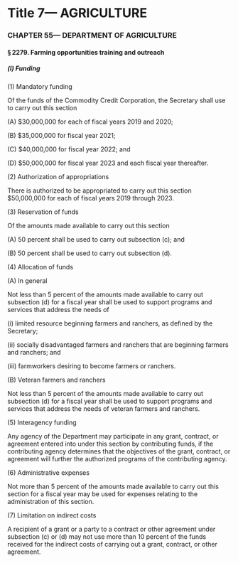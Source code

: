 
# Title 7— AGRICULTURE
### CHAPTER 55— DEPARTMENT OF AGRICULTURE
#### § 2279. Farming opportunities training and outreach
##### (l) Funding

(1) Mandatory funding

Of the funds of the Commodity Credit Corporation, the Secretary shall use to carry out this section

(A) $30,000,000 for each of fiscal years 2019 and 2020;

(B) $35,000,000 for fiscal year 2021;

(C) $40,000,000 for fiscal year 2022; and

(D) $50,000,000 for fiscal year 2023 and each fiscal year thereafter.

(2) Authorization of appropriations

There is authorized to be appropriated to carry out this section $50,000,000 for each of fiscal years 2019 through 2023.

(3) Reservation of funds

Of the amounts made available to carry out this section

(A) 50 percent shall be used to carry out subsection (c); and

(B) 50 percent shall be used to carry out subsection (d).

(4) Allocation of funds

(A) In general

Not less than 5 percent of the amounts made available to carry out subsection (d) for a fiscal year shall be used to support programs and services that address the needs of

(i) limited resource beginning farmers and ranchers, as defined by the Secretary;

(ii) socially disadvantaged farmers and ranchers that are beginning farmers and ranchers; and

(iii) farmworkers desiring to become farmers or ranchers.

(B) Veteran farmers and ranchers

Not less than 5 percent of the amounts made available to carry out subsection (d) for a fiscal year shall be used to support programs and services that address the needs of veteran farmers and ranchers.

(5) Interagency funding

Any agency of the Department may participate in any grant, contract, or agreement entered into under this section by contributing funds, if the contributing agency determines that the objectives of the grant, contract, or agreement will further the authorized programs of the contributing agency.

(6) Administrative expenses

Not more than 5 percent of the amounts made available to carry out this section for a fiscal year may be used for expenses relating to the administration of this section.

(7) Limitation on indirect costs

A recipient of a grant or a party to a contract or other agreement under subsection (c) or (d) may not use more than 10 percent of the funds received for the indirect costs of carrying out a grant, contract, or other agreement.
